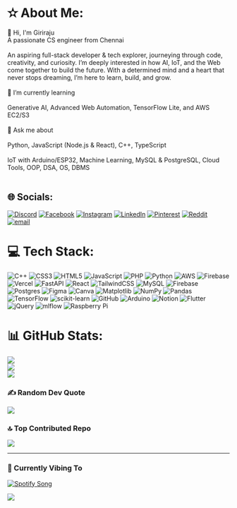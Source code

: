 # ✫ About Me:
👋 Hi, I'm Giriraju<br>A passionate CS engineer from Chennai <br><br>An aspiring full-stack developer & tech explorer, journeying through code, creativity, and curiosity. I’m deeply interested in how AI, IoT, and the Web come together to build the future. With a determined mind and a heart that never stops dreaming, I’m here to learn, build, and grow.<br><br>🌱 I’m currently learning<br><br>Generative AI, Advanced Web Automation, TensorFlow Lite, and AWS EC2/S3<br><br>💬 Ask me about<br><br>Python, JavaScript (Node.js & React), C++, TypeScript<br><br>IoT with Arduino/ESP32, Machine Learning, MySQL & PostgreSQL, Cloud Tools, OOP, DSA, OS, DBMS<br><br>

## 🌐 Socials:
[![Discord](https://img.shields.io/badge/Discord-%237289DA.svg?logo=discord&logoColor=white)](https://discord.gg/PTJTytev) [![Facebook](https://img.shields.io/badge/Facebook-%231877F2.svg?logo=Facebook&logoColor=white)](https://facebook.com/_giriraju) [![Instagram](https://img.shields.io/badge/Instagram-%23E4405F.svg?logo=Instagram&logoColor=white)](https://instagram.com/_giriraju) [![LinkedIn](https://img.shields.io/badge/LinkedIn-%230077B5.svg?logo=linkedin&logoColor=white)](https://linkedin.com/in/giridharan-r-971137256) [![Pinterest](https://img.shields.io/badge/Pinterest-%23E60023.svg?logo=Pinterest&logoColor=white)](https://pinterest.com/giriraju005) [![Reddit](https://img.shields.io/badge/Reddit-%23FF4500.svg?logo=Reddit&logoColor=white)](https://reddit.com/user/Ifyouknow__youknow) [![email](https://img.shields.io/badge/Email-D14836?logo=gmail&logoColor=white)](mailto:giriraju005@gmail.com) 

# 💻 Tech Stack:
![C++](https://img.shields.io/badge/c++-%2300599C.svg?style=for-the-badge&logo=c%2B%2B&logoColor=white) ![CSS3](https://img.shields.io/badge/css3-%231572B6.svg?style=for-the-badge&logo=css3&logoColor=white) ![HTML5](https://img.shields.io/badge/html5-%23E34F26.svg?style=for-the-badge&logo=html5&logoColor=white) ![JavaScript](https://img.shields.io/badge/javascript-%23323330.svg?style=for-the-badge&logo=javascript&logoColor=%23F7DF1E) ![PHP](https://img.shields.io/badge/php-%23777BB4.svg?style=for-the-badge&logo=php&logoColor=white) ![Python](https://img.shields.io/badge/python-3670A0?style=for-the-badge&logo=python&logoColor=ffdd54) ![AWS](https://img.shields.io/badge/AWS-%23FF9900.svg?style=for-the-badge&logo=amazon-aws&logoColor=white) ![Firebase](https://img.shields.io/badge/firebase-%23039BE5.svg?style=for-the-badge&logo=firebase) ![Vercel](https://img.shields.io/badge/vercel-%23000000.svg?style=for-the-badge&logo=vercel&logoColor=white) ![FastAPI](https://img.shields.io/badge/FastAPI-005571?style=for-the-badge&logo=fastapi) ![React](https://img.shields.io/badge/react-%2320232a.svg?style=for-the-badge&logo=react&logoColor=%2361DAFB) ![TailwindCSS](https://img.shields.io/badge/tailwindcss-%2338B2AC.svg?style=for-the-badge&logo=tailwind-css&logoColor=white) ![MySQL](https://img.shields.io/badge/mysql-4479A1.svg?style=for-the-badge&logo=mysql&logoColor=white) ![Firebase](https://img.shields.io/badge/firebase-a08021?style=for-the-badge&logo=firebase&logoColor=ffcd34) ![Postgres](https://img.shields.io/badge/postgres-%23316192.svg?style=for-the-badge&logo=postgresql&logoColor=white) ![Figma](https://img.shields.io/badge/figma-%23F24E1E.svg?style=for-the-badge&logo=figma&logoColor=white) ![Canva](https://img.shields.io/badge/Canva-%2300C4CC.svg?style=for-the-badge&logo=Canva&logoColor=white) ![Matplotlib](https://img.shields.io/badge/Matplotlib-%23ffffff.svg?style=for-the-badge&logo=Matplotlib&logoColor=black) ![NumPy](https://img.shields.io/badge/numpy-%23013243.svg?style=for-the-badge&logo=numpy&logoColor=white) ![Pandas](https://img.shields.io/badge/pandas-%23150458.svg?style=for-the-badge&logo=pandas&logoColor=white) ![TensorFlow](https://img.shields.io/badge/TensorFlow-%23FF6F00.svg?style=for-the-badge&logo=TensorFlow&logoColor=white) ![scikit-learn](https://img.shields.io/badge/scikit--learn-%23F7931E.svg?style=for-the-badge&logo=scikit-learn&logoColor=white) ![GitHub](https://img.shields.io/badge/github-%23121011.svg?style=for-the-badge&logo=github&logoColor=white) ![Arduino](https://img.shields.io/badge/-Arduino-00979D?style=for-the-badge&logo=Arduino&logoColor=white) ![Notion](https://img.shields.io/badge/Notion-%23000000.svg?style=for-the-badge&logo=notion&logoColor=white) ![Flutter](https://img.shields.io/badge/Flutter-%2302569B.svg?style=for-the-badge&logo=Flutter&logoColor=white) ![jQuery](https://img.shields.io/badge/jquery-%230769AD.svg?style=for-the-badge&logo=jquery&logoColor=white) ![mlflow](https://img.shields.io/badge/mlflow-%23d9ead3.svg?style=for-the-badge&logo=numpy&logoColor=blue) ![Raspberry Pi](https://img.shields.io/badge/-Raspberry_Pi-C51A4A?style=for-the-badge&logo=Raspberry-Pi)

# 📊 GitHub Stats:
![](https://github-readme-stats.vercel.app/api?username=girirraju&theme=dark&hide_border=false&include_all_commits=false&count_private=false)<br/>
![](https://nirzak-streak-stats.vercel.app/?user=girirraju&theme=dark&hide_border=false)<br/>
![](https://github-readme-stats.vercel.app/api/top-langs/?username=girirraju&theme=dark&hide_border=false&include_all_commits=false&count_private=false&layout=compact)

### ✍️ Random Dev Quote
![](https://quotes-github-readme.vercel.app/api?type=horizontal&theme=radical)

### 🔝 Top Contributed Repo
![](https://github-contributor-stats.vercel.app/api?username=girirraju&limit=5&theme=dark&combine_all_yearly_contributions=true)

---

### 🎵 Currently Vibing To  
[![Spotify Song](https://img.shields.io/badge/Now%20Playing-Way%20Down%20We%20Go%20by%20KALEO-1DB954?style=for-the-badge&logo=spotify&logoColor=white)](https://open.spotify.com/track/5nNmj1cLH3r4aA4XDJ2bgY?si=82ce030e0dcd408a)

[![](https://visitcount.itsvg.in/api?id=girirraju&icon=0&color=0)](https://visitcount.itsvg.in)

<!-- Proudly created with GPRM ( https://gprm.itsvg.in ) -->

